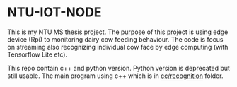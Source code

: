 # NTU-IOT-NODE

This is my NTU MS thesis project. The purpose of this project is using edge
 device (Rpi) to monitoring dairy cow feeding behaviour. The code is focus on
 streaming also recognizing individual cow face by edge computing (with
 Tensorflow Lite etc).

This repo contain c++ and python version. Python version is deprecated but still
usable. The main program using c++ which is in 
[cc/recognition](https://github.com/WesleyCh3n/ntu-iot-node/tree/main/cc/recognition)
 folder.
